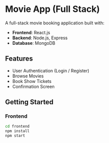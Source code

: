 # Movie App (Full Stack)

A full-stack movie booking application built with:

- **Frontend**: React.js
- **Backend**: Node.js, Express
- **Database**: MongoDB

## Features

- User Authentication (Login / Register)
- Browse Movies
- Book Show Tickets
- Confirmation Screen

## Getting Started

### Frontend

```bash
cd frontend
npm install
npm start
